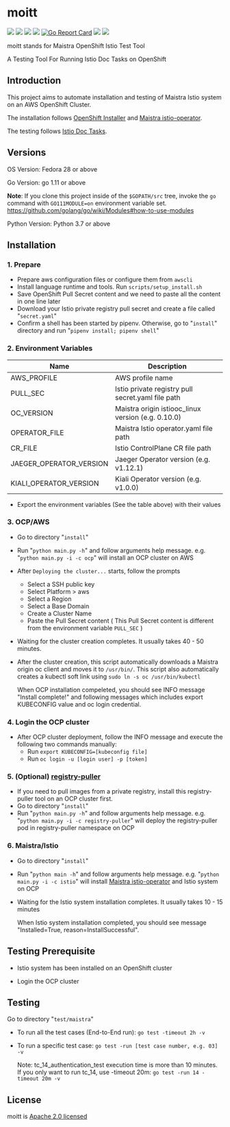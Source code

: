 # moitt

[![](https://img.shields.io/github/watchers/yxun/moitt.svg?style=flat)](https://github.com/yxun/moitt/watchers)
[![](https://img.shields.io/github/stars/yxun/moitt.svg?style=flat)](https://github.com/yxun/moitt/stargazers)
[![](https://img.shields.io/github/forks/yxun/moitt.svg?style=flat)](https://github.com/yxun/moitt/network/members)
[![](https://img.shields.io/github/issues-pr-closed-raw/yxun/moitt.svg?style=flat)](https://github.com/yxun/moitt/issues)
[![Go Report Card](https://goreportcard.com/badge/github.com/yxun/moitt/test)](https://goreportcard.com/report/github.com/yxun/moitt)
[![](https://img.shields.io/badge/License-Apache%202.0-blue.svg?style=flat)](https://github.com/yxun/moitt/blob/master/LICENSE)
![](https://img.shields.io/github/repo-size/yxun/moitt.svg?style=flat)


moitt stands for Maistra OpenShift Istio Test Tool

A Testing Tool For Running Istio Doc Tasks on OpenShift

## Introduction

This project aims to automate installation and testing of  Maistra Istio system on an AWS OpenShift Cluster.

The installation follows [OpenShift Installer](https://github.com/openshift/installer) and [Maistra istio-operator](https://github.com/Maistra/istio-operator). 

The testing follows [Istio Doc Tasks](https://istio.io/docs/tasks/).


## Versions

OS Version: Fedora 28 or above

Go Version: go 1.11 or above

**Note**: If you clone this project inside of the `$GOPATH/src` tree, invoke the `go` command with `GO111MODULE=on` environment variable set.  https://github.com/golang/go/wiki/Modules#how-to-use-modules


Python Version: Python 3.7 or above


## Installation

### 1. Prepare 

* Prepare aws configuration files or configure them from `awscli`
* Install language runtime and tools. Run `scripts/setup_install.sh`
* Save OpenShift Pull Secret content and we need to paste all the content in one line later
* Download your Istio private registry pull secret and create a file called "`secret.yaml`"
* Confirm a shell has been started by pipenv. Otherwise, go to "`install`" directory and run "`pipenv install; pipenv shell`"


### 2. Environment Variables

| Name        | Description |
| ----------- | ----------- |
| AWS_PROFILE | AWS profile name |
| PULL_SEC    | Istio private registry pull secret.yaml file path |
| OC_VERSION | Maistra origin istiooc_linux version (e.g. 0.10.0) |
| OPERATOR_FILE | Maistra Istio operator.yaml file path |
| CR_FILE     | Istio ControlPlane CR file path  |
| JAEGER_OPERATOR_VERSION | Jaeger Operator version (e.g. v1.12.1) |
| KIALI_OPERATOR_VERSION | Kiali Operator version (e.g. v1.0.0) |

* Export the environment variables (See the table above) with their values


### 3. OCP/AWS
* Go to directory "`install`"
* Run "`python main.py -h`" and follow arguments help message. e.g. "`python main.py -i -c ocp`" will install an OCP cluster on AWS 
* After `Deploying the cluster...` starts, follow the prompts
  * Select a SSH public key
  * Select Platform > aws
  * Select a Region
  * Select a Base Domain
  * Create a Cluster Name
  * Paste the Pull Secret content ( This Pull Secret content is different from the environment variable `PULL_SEC` )
* Waiting for the cluster creation completes. It usually takes 40 - 50 minutes.
* After the cluster creation, this script automatically downloads a Maistra origin oc client and moves it to `/usr/bin/`. This script also automatically creates a kubectl soft link using `sudo ln -s oc /usr/bin/kubectl`

    When OCP installation compeleted, you should see INFO message "Install complete!" and following messages which includes export KUBECONFIG value and oc login credential.

### 4. Login the OCP cluster
* After OCP cluster deployment, follow the INFO message and execute the following two commands manually:
  * Run `export KUBECONFIG=[kubeconfig file]`
  * Run `oc login -u [login user] -p [token]`


### 5. (Optional) [registry-puller](https://github.com/knrc/registry-puller)
* If you need to pull images from a private registry, install this registry-puller tool on an OCP cluster first. 
* Go to directory "`install`"
* Run "`python main.py -h`" and follow arguments help message. e.g. "`python main.py -i -c registry-puller`" will deploy the registry-puller pod in registry-puller namespace on OCP


### 6. Maistra/Istio
* Go to directory "`install`"
* Run "`python main -h`" and follow arguments help message. e.g. "`python main.py -i -c istio`" will install [Maistra istio-operator](https://github.com/Maistra/istio-operator) and Istio system on OCP
* Waiting for the Istio system installation completes. It usually takes 10 - 15 minutes

    When Istio system installation completed, you should see message "Installed=True, reason=InstallSuccessful".


## Testing Prerequisite

* Istio system has been installed on an OpenShift cluster

* Login the OCP cluster 


## Testing

Go to directory "`test/maistra`" 
- To run all the test cases (End-to-End run): `go test -timeout 2h -v`
- To run a specific test case: `go test -run [test case number, e.g. 03] -v`
    
    Note: tc_14_authentication_test execution time is more than 10 minutes. If you only want to run tc_14, use -timeout 20m: `go test -run 14 -timeout 20m -v` 



## License

moitt is [Apache 2.0 licensed](https://github.com/yxun/moitt/blob/master/LICENSE)
